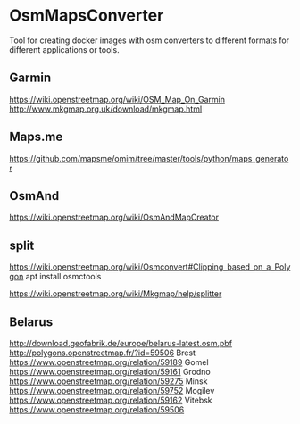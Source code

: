 # OsmMapsConverter

Tool for creating docker images with osm converters to different formats for different applications or tools.

## Garmin

https://wiki.openstreetmap.org/wiki/OSM_Map_On_Garmin
http://www.mkgmap.org.uk/download/mkgmap.html


## Maps.me 

https://github.com/mapsme/omim/tree/master/tools/python/maps_generator

## OsmAnd

https://wiki.openstreetmap.org/wiki/OsmAndMapCreator


## split
https://wiki.openstreetmap.org/wiki/Osmconvert#Clipping_based_on_a_Polygon
apt install osmctools

https://wiki.openstreetmap.org/wiki/Mkgmap/help/splitter

## Belarus

http://download.geofabrik.de/europe/belarus-latest.osm.pbf
http://polygons.openstreetmap.fr/?id=59506
Brest   https://www.openstreetmap.org/relation/59189
Gomel   https://www.openstreetmap.org/relation/59161
Grodno  https://www.openstreetmap.org/relation/59275
Minsk   https://www.openstreetmap.org/relation/59752
Mogilev https://www.openstreetmap.org/relation/59162
Vitebsk https://www.openstreetmap.org/relation/59506